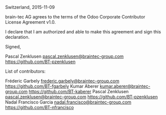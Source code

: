 Switzerland, 2015-11-09

brain-tec AG agrees to the terms of the Odoo Corporate Contributor License
Agreement v1.0.

I declare that I am authorized and able to make this agreement and sign this
declaration.

Signed,

Pascal Zenklusen pascal.zenklusen@braintec-group.com https://github.com/BT-pzenklusen

List of contributors:

Fréderic Garbely frederic.garbely@braintec-group.com https://github.com/BT-fgarbely
Kumar Aberer kumar.aberer@braintec-group.com https://github.com/BT-kaberer
Pascal Zenklusen pascal.zenklusen@braintec-group.com https://github.com/BT-pzenklusen
Nadal Francisco Garcia nadal.francisco@braintec-group.com https://github.com/BT-nfrancisco

